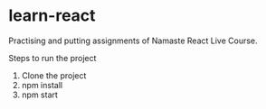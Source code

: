 # learn-react
Practising and putting assignments of Namaste React Live Course.

Steps to run the project
1. Clone the project
2. npm install
3. npm start


